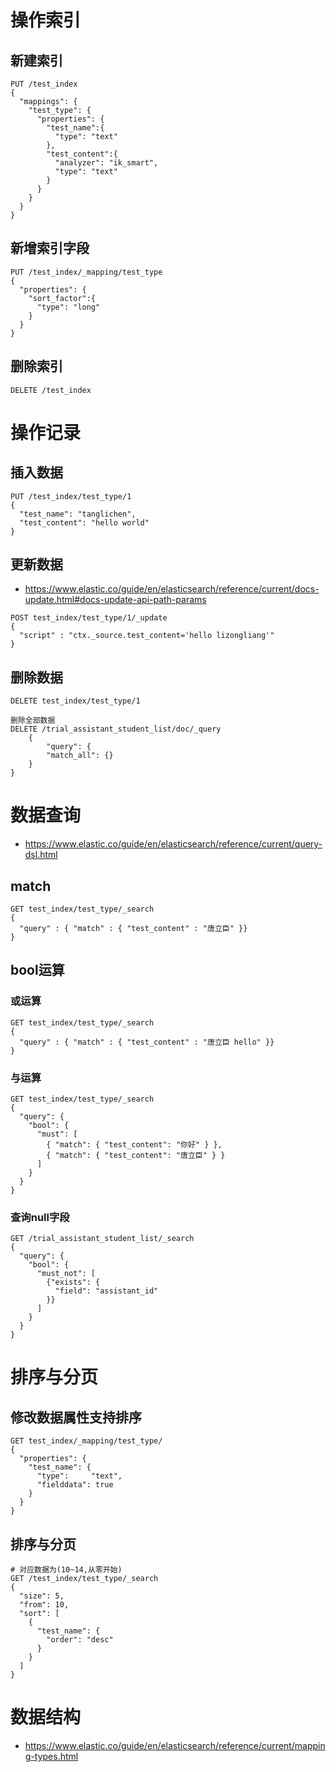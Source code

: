 # 操作索引

## 新建索引

```
PUT /test_index
{
  "mappings": {
    "test_type": {
      "properties": {
        "test_name":{
          "type": "text"
        },
        "test_content":{
          "analyzer": "ik_smart",
          "type": "text"
        }
      }
    }
  }
}
```

## 新增索引字段

```
PUT /test_index/_mapping/test_type
{
  "properties": {
    "sort_factor":{
      "type": "long"
    }
  }
}
```

## 删除索引

```
DELETE /test_index
```

# 操作记录

## 插入数据

```
PUT /test_index/test_type/1
{
  "test_name": "tanglichen",
  "test_content": "hello world"
}
```

## 更新数据

- https://www.elastic.co/guide/en/elasticsearch/reference/current/docs-update.html#docs-update-api-path-params

```
POST test_index/test_type/1/_update
{
  "script" : "ctx._source.test_content='hello lizongliang'"
}
```

## 删除数据

```
DELETE test_index/test_type/1
 
删除全部数据
DELETE /trial_assistant_student_list/doc/_query
    {
        "query": {
        "match_all": {}
    }
}
```

# 数据查询

- https://www.elastic.co/guide/en/elasticsearch/reference/current/query-dsl.html

## match

```
GET test_index/test_type/_search
{
  "query" : { "match" : { "test_content" : "唐立臣" }}
}
```

## bool运算

### 或运算

```
GET test_index/test_type/_search
{
  "query" : { "match" : { "test_content" : "唐立臣 hello" }}
}
```

### 与运算

```
GET test_index/test_type/_search
{
  "query": {
    "bool": {
      "must": [
        { "match": { "test_content": "你好" } },
        { "match": { "test_content": "唐立臣" } }
      ]
    }
  }
}
```

### 查询null字段

```
GET /trial_assistant_student_list/_search
{
  "query": {
    "bool": {
      "must_not": [
        {"exists": {
          "field": "assistant_id"
        }}
      ]
    }
  }
}
```

# 排序与分页

## 修改数据属性支持排序

```
GET test_index/_mapping/test_type/
{
  "properties": {
    "test_name": {
      "type":     "text",
      "fielddata": true
    }
  }
}
```

## 排序与分页

```
# 对应数据为(10~14,从零开始)
GET /test_index/test_type/_search
{
  "size": 5,
  "from": 10,
  "sort": [
    {
      "test_name": {
        "order": "desc"
      }
    }
  ]
}
```

# 数据结构

- https://www.elastic.co/guide/en/elasticsearch/reference/current/mapping-types.html